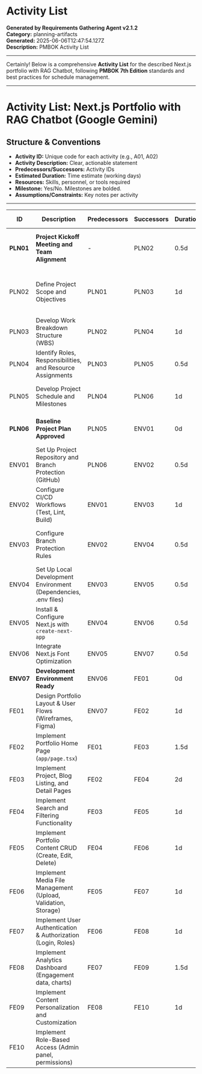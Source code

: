 # Activity List

**Generated by Requirements Gathering Agent v2.1.2**  
**Category:** planning-artifacts  
**Generated:** 2025-06-06T12:47:54.127Z  
**Description:** PMBOK Activity List

---

Certainly! Below is a comprehensive **Activity List** for the described Next.js portfolio with RAG Chatbot, following **PMBOK 7th Edition** standards and best practices for schedule management.

---

# Activity List: Next.js Portfolio with RAG Chatbot (Google Gemini)

## Structure & Conventions

- **Activity ID:** Unique code for each activity (e.g., A01, A02)
- **Activity Description:** Clear, actionable statement
- **Predecessors/Successors:** Activity IDs
- **Estimated Duration:** Time estimate (working days)
- **Resources:** Skills, personnel, or tools required
- **Milestone:** Yes/No. Milestones are bolded.
- **Assumptions/Constraints:** Key notes per activity

---

| ID   | Description                                                                                          | Predecessors | Successors | Duration | Resources                | Milestone | Assumptions & Constraints                                     |
|------|------------------------------------------------------------------------------------------------------|--------------|------------|----------|--------------------------|-----------|---------------------------------------------------------------|
| **PLN01** | **Project Kickoff Meeting and Team Alignment**                                                        | -            | PLN02      | 0.5d     | PM, All Team Members     | Yes       | All stakeholders are available at scheduled time.             |
| PLN02| Define Project Scope and Objectives                                                                  | PLN01        | PLN03      | 1d       | PM, BA, Tech Lead        | No        | Requirements are stable; changes managed via change control.  |
| PLN03| Develop Work Breakdown Structure (WBS)                                                               | PLN02        | PLN04      | 1d       | PM, Tech Lead            | No        | All high-level requirements are clear.                        |
| PLN04| Identify Roles, Responsibilities, and Resource Assignments                                           | PLN03        | PLN05      | 0.5d     | PM, HR                   | No        | Resource availability confirmed.                              |
| PLN05| Develop Project Schedule and Milestones                                                              | PLN04        | PLN06      | 1d       | PM                       | No        | Dependencies identified; durations are preliminary.           |
| **PLN06**| **Baseline Project Plan Approved**                                                                    | PLN05        | ENV01      | 0d       | PM, Sponsor              | Yes       | All planning deliverables are reviewed and approved.          |
| ENV01| Set Up Project Repository and Branch Protection (GitHub)                                             | PLN06        | ENV02      | 0.5d     | DevOps                   | No        | Access to repo and admin rights available.                    |
| ENV02| Configure CI/CD Workflows (Test, Lint, Build)                                                        | ENV01        | ENV03      | 1d       | DevOps, Developer        | No        | CI infrastructure is available.                               |
| ENV03| Configure Branch Protection Rules                                                                    | ENV02        | ENV04      | 0.5d     | DevOps                   | No        | GitHub branch protection features enabled.                    |
| ENV04| Set Up Local Development Environment (Dependencies, .env files)                                      | ENV03        | ENV05      | 0.5d     | Developer                | No        | All dependencies are known; credentials available.            |
| ENV05| Install & Configure Next.js with `create-next-app`                                                   | ENV04        | ENV06      | 0.5d     | Developer                | No        | Internet access and Node.js available.                        |
| ENV06| Integrate Next.js Font Optimization                                                                  | ENV05        | ENV07      | 0.5d     | Developer                | No        | Font assets accessible.                                       |
| **ENV07**| **Development Environment Ready**                                                                      | ENV06        | FE01       | 0d       | Developer                | Yes       | All setup tasks are complete.                                 |
| FE01 | Design Portfolio Layout & User Flows (Wireframes, Figma)                                             | ENV07        | FE02       | 1d       | Designer, Developer      | No        | Initial requirements are clear.                               |
| FE02 | Implement Portfolio Home Page (`app/page.tsx`)                                                       | FE01         | FE03       | 1.5d     | Developer, UI Designer   | No        | Layout design finalized.                                      |
| FE03 | Implement Project, Blog Listing, and Detail Pages                                                    | FE02         | FE04       | 2d       | Developer                | No        | Content structure defined.                                    |
| FE04 | Implement Search and Filtering Functionality                                                         | FE03         | FE05       | 1d       | Developer                | No        | Data model supports search/filter.                            |
| FE05 | Implement Portfolio Content CRUD (Create, Edit, Delete)                                              | FE04         | FE06       | 1d       | Developer                | No        | Auth mechanisms ready.                                        |
| FE06 | Implement Media File Management (Upload, Validation, Storage)                                        | FE05         | FE07       | 1d       | Developer                | No        | Cloud storage credentials available.                          |
| FE07 | Implement User Authentication & Authorization (Login, Roles)                                         | FE06         | FE08       | 1d       | Developer, Auth Service  | No        | Auth provider configured.                                     |
| FE08 | Implement Analytics Dashboard (Engagement data, charts)                                              | FE07         | FE09       | 1.5d     | Developer, Data Analyst  | No        | Analytics API/data sources available.                         |
| FE09 | Implement Content Personalization and Customization                                                  | FE08         | FE10       | 1d       | Developer                | No        | User preferences model defined.                               |
| FE10 | Implement Role-Based Access (Admin panel, permissions)                                               |